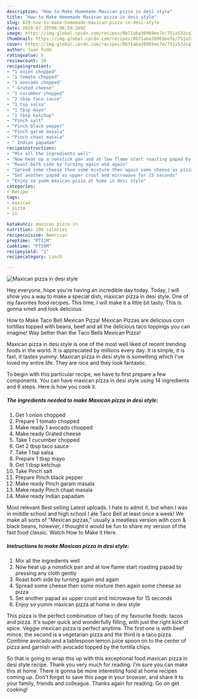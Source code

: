 ```yaml
---
description: "How to Make Homemade Maxican pizza in desi style"
title: "How to Make Homemade Maxican pizza in desi style"
slug: 829-how-to-make-homemade-maxican-pizza-in-desi-style
date: 2020-07-28T00:06:50.269Z
image: https://img-global.cpcdn.com/recipes/0b71aba30969ee7e/751x532cq70/maxican-pizza-in-desi-style-recipe-main-photo.jpg
thumbnail: https://img-global.cpcdn.com/recipes/0b71aba30969ee7e/751x532cq70/maxican-pizza-in-desi-style-recipe-main-photo.jpg
cover: https://img-global.cpcdn.com/recipes/0b71aba30969ee7e/751x532cq70/maxican-pizza-in-desi-style-recipe-main-photo.jpg
author: Juan Todd
ratingvalue: 5
reviewcount: 10
recipeingredient:
- "1 onion chopped"
- "1 tomato chopped"
- "1 avocado chopped"
- " Grated cheese"
- "1 cucumber chopped"
- "2 tbsp taco sauce"
- "1 tsp salsa"
- "1 tbsp mayo"
- "1 tbsp ketchup"
- "Pinch salt"
- "Pinch black pepper"
- "Pinch garam masala"
- "Pinch chaat masala"
- " Indian papadam"
recipeinstructions:
- "Mix all the ingredients well"
- "Now heat up a nonstick pan and at low flame start roasting papad by pressing any cloth gently"
- "Roast both side by turning again and again"
- "Spread some cheese then some mixture then again some cheese as pizza"
- "Set another papad as upper crust and microwave for 15 seconds"
- "Enjoy so yumm maxican pizza at home in desi style"
categories:
- Recipe
tags:
- maxican
- pizza
- in

katakunci: maxican pizza in 
nutrition: 200 calories
recipecuisine: American
preptime: "PT11M"
cooktime: "PT59M"
recipeyield: "1"
recipecategory: Lunch

---
```



![Maxican pizza in desi style](https://img-global.cpcdn.com/recipes/0b71aba30969ee7e/751x532cq70/maxican-pizza-in-desi-style-recipe-main-photo.jpg)

Hey everyone, hope you're having an incredible day today. Today, I will show you a way to make a special dish, maxican pizza in desi style. One of my favorites food recipes. This time, I will make it a little bit tasty. This is gonna smell and look delicious.

How to Make Taco Bell Mexican Pizza! Mexican Pizzas are delicious corn tortillas topped with beans, beef and all the delicious taco toppings you can imagine! Way better than the Taco Bells Mexican Pizza!

Maxican pizza in desi style is one of the most well liked of recent trending foods in the world. It is appreciated by millions every day. It is simple, it is fast, it tastes yummy. Maxican pizza in desi style is something which I've loved my entire life. They are nice and they look fantastic.


To begin with this particular recipe, we have to first prepare a few components. You can have maxican pizza in desi style using 14 ingredients and 6 steps. Here is how you cook it.

<!--inarticleads1-->

##### The ingredients needed to make Maxican pizza in desi style:

1. Get 1 onion chopped
1. Prepare 1 tomato chopped
1. Make ready 1 avocado chopped
1. Make ready  Grated cheese
1. Take 1 cucumber chopped
1. Get 2 tbsp taco sauce
1. Take 1 tsp salsa
1. Prepare 1 tbsp mayo
1. Get 1 tbsp ketchup
1. Take Pinch salt
1. Prepare Pinch black pepper
1. Make ready Pinch garam masala
1. Make ready Pinch chaat masala
1. Make ready  Indian papadam


Most relevant Best selling Latest uploads. I hate to admit it, but when I was in middle school and high school I ate Taco Bell at least once a week! We make all sorts of &#34;Mexican pizzas,&#34; usually a meatless version with corn &amp; black beans, however, I thought it would be fun to share my version of the fast food classic. Watch How to Make it Here. 

<!--inarticleads2-->

##### Instructions to make Maxican pizza in desi style:

1. Mix all the ingredients well
1. Now heat up a nonstick pan and at low flame start roasting papad by pressing any cloth gently
1. Roast both side by turning again and again
1. Spread some cheese then some mixture then again some cheese as pizza
1. Set another papad as upper crust and microwave for 15 seconds
1. Enjoy so yumm maxican pizza at home in desi style


This pizza is the perfect combination of two of my favourite foods: tacos and pizza. It&#39;s super quick and wonderfully filling, with just the right kick of spice. Veggie mexican pizza is perfect anytime. The first one is with beef mince, the second is a vegetarian pizza and the third is a taco pizza. Combine avocado and a tablespoon lemon juice spoon on to the center of pizza and garnish with avocado topped by the tortilla chips. 

So that is going to wrap this up with this exceptional food maxican pizza in desi style recipe. Thank you very much for reading. I'm sure you can make this at home. There is gonna be more interesting food at home recipes coming up. Don't forget to save this page in your browser, and share it to your family, friends and colleague. Thanks again for reading. Go on get cooking!
